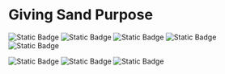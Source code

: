 # Giving Sand Purpose

![Static Badge](https://img.shields.io/badge/verilog-lightblue?style=for-the-badge)
![Static Badge](https://img.shields.io/badge/Python-yellow?style=for-the-badge&logo=python)
![Static Badge](https://img.shields.io/badge/C-white?style=for-the-badge&logo=c)
![Static Badge](https://img.shields.io/badge/C%2B%2B-blue?style=for-the-badge&logo=cplusplus)
![Static Badge](https://img.shields.io/badge/assembly-white?style=for-the-badge&logo=armkeil&logoColor=black)

[//]: <![Static Badge](https://img.shields.io/badge/CUDA-white?style=for-the-badge&logo=nvidia)>

![Static Badge](https://img.shields.io/badge/modelsim-black?style=for-the-badge&logo=intel)
![Static Badge](https://img.shields.io/badge/quartus-lightblue?style=for-the-badge&logo=intel)
![Static Badge](https://img.shields.io/badge/VIVADO-red?style=for-the-badge&logo=amd)

[//]: <![NikhilRout's Top Languages](https://github-readme-stats.vercel.app/api/top-langs/?username=NikhilRout&theme=dark&show_icons=true&hide_border=true&layout=compact)>
